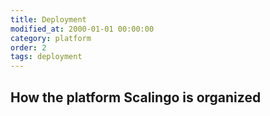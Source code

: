 ```yaml
---
title: Deployment
modified_at: 2000-01-01 00:00:00
category: platform
order: 2
tags: deployment
---
```


## How the platform Scalingo is organized
